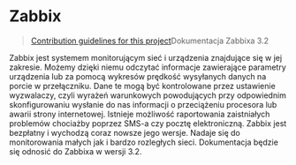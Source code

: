 # Zabbix
> [Contribution guidelines for this project](README.md)Dokumentacja Zabbixa 3.2

Zabbix jest systemem monitorującym sieć i urządzenia znajdujące się w jej zakresie. Możemy dzięki niemu odczytać informacje zawierające parametry urządzenia lub za pomocą wykresów prędkość wysyłanych danych na porcie w przełączniku. Dane te mogą być kontrolowane przez ustawienie wyzwalaczy, czyli wyrażeń warunkowych powodujących przy odpowiednim skonfigurowaniu wysłanie do nas informacji o przeciążeniu procesora lub awarii strony internetowej. Istnieje możliwość raportowania zaistniałych problemów chociażby poprzez SMS-a czy pocztę elektroniczną. Zabbix jest bezpłatny i wychodzą coraz nowsze jego wersje. Nadaje się do monitorowania małych jak i bardzo rozległych sieci. Dokumentacja będzie się odnosić do Zabbixa w wersji 3.2. 
